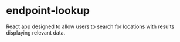 # endpoint-lookup
React app designed to allow users to search for locations with results displaying relevant data.
